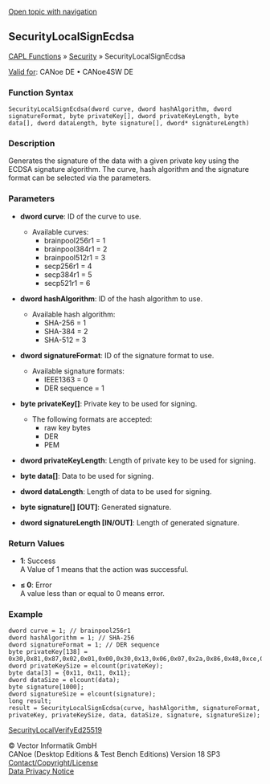 [Open topic with navigation](../../../../../CANoeDEFamily.htm#Topics/CAPLFunctions/Security/Functions/CAPLfunctionSecurityLocalSignEcdsa.md)

## SecurityLocalSignEcdsa

[CAPL Functions](../../CAPLfunctions.md) » [Security](../CAPLFunctionsSecurityOverview.md) » SecurityLocalSignEcdsa

[Valid for](../../../Shared/FeatureAvailability.md): CANoe DE • CANoe4SW DE

### Function Syntax

`SecurityLocalSignEcdsa(dword curve, dword hashAlgorithm, dword signatureFormat, byte privateKey[], dword privateKeyLength, byte data[], dword dataLength, byte signature[], dword* signatureLength)`

### Description

Generates the signature of the data with a given private key using the ECDSA signature algorithm. The curve, hash algorithm and the signature format can be selected via the parameters.

### Parameters

- **dword curve**: ID of the curve to use.
  - Available curves:
    - brainpool256r1 = 1
    - brainpool384r1 = 2
    - brainpool512r1 = 3
    - secp256r1 = 4
    - secp384r1 = 5
    - secp521r1 = 6

- **dword hashAlgorithm**: ID of the hash algorithm to use.
  - Available hash algorithm:
    - SHA-256 = 1
    - SHA-384 = 2
    - SHA-512 = 3

- **dword signatureFormat**: ID of the signature format to use.
  - Available signature formats:
    - IEEE1363 = 0
    - DER sequence = 1

- **byte privateKey[]**: Private key to be used for signing.
  - The following formats are accepted:
    - raw key bytes
    - DER
    - PEM

- **dword privateKeyLength**: Length of private key to be used for signing.

- **byte data[]**: Data to be used for signing.

- **dword dataLength**: Length of data to be used for signing.

- **byte signature[] [OUT]**: Generated signature.

- **dword signatureLength [IN/OUT]**: Length of generated signature.

### Return Values

- **1**: Success  
  A Value of 1 means that the action was successful.

- **≤ 0**: Error  
  A value less than or equal to 0 means error.

### Example

```plaintext
dword curve = 1; // brainpool256r1
dword hashAlgorithm = 1; // SHA-256
dword signatureFormat = 1; // DER sequence
byte privateKey[138] = 0x30,0x81,0x87,0x02,0x01,0x00,0x30,0x13,0x06,0x07,0x2a,0x86,0x48,0xce,0x3d,0x02,0x01,0x06,0x08,0x2a,0x86,0x48,0xce,0x3d,0x03,0x01,0x07,0x04,0x6d,0x30,0x6b,0x02,0x01,0x01,0x04,0x20,0x86,0xd6,0x1d,0x9e,0x43,0xfa,0x81,0xf9,0x46,0xad,0xac,0xf2,0x1b,0x14,0x60,0xb9,0xc8,0xb4,0xe6,0x5e,0x99,0x77,0xc7,0x13,0x9d,0x20,0x6c,0x46,0xb3,0x09,0xc8,0xb3,0xa1,0x44,0x03,0x42,0x00,0x04,0xd5,0xc1,0x3a,0xba,0xff,0x54,0x6b,0x36,0xd6,0x61,0x14,0x18,0x42,0x6e,0x55,0xb1,0x8d,0x34,0x71,0xfb,0x58,0xc5,0x36,0x04,0x11,0x91,0xed,0xa7,0x5b,0x45,0xd1,0xfb,0x1d,0xd6,0xa0,0x42,0xae,0x91,0x6b,0x70,0x6d,0x8f,0x9e,0x13,0x7b,0x6e,0xdf,0x5b,0x42,0x3c,0x13,0x02,0x06,0x13,0xb7,0x62,0x0a,0xf6,0x8b,0x7f,0xc8,0x45,0x9f,0x33;
dword privateKeySize = elcount(privateKey);
byte data[3] = {0x11, 0x11, 0x11};
dword dataSize = elcount(data);
byte signature[1000];
dword signatureSize = elcount(signature);
long result;
result = SecurityLocalSignEcdsa(curve, hashAlgorithm, signatureFormat, privateKey, privateKeySize, data, dataSize, signature, signatureSize);
```

[SecurityLocalVerifyEd25519](CAPLfunctionSecurityLocalVerifyEd25519.md)

© Vector Informatik GmbH  
CANoe (Desktop Editions & Test Bench Editions) Version 18 SP3  
[Contact/Copyright/License](../../../Shared/ContactCopyrightLicense.md)  
[Data Privacy Notice](https://www.vector.com/int/en/company/get-info/privacy-policy/)